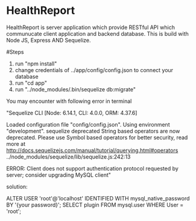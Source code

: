 # HealthReport

HealthReport is server application which provide RESTful API which communucate client application and backend database. This is build with Node JS, Express AND Sequelize. 

#Steps
1. run "npm install"
2. change credentials of ../app/config/config.json to connect your database
3. run "cd app"
4. run "../node_modules/.bin/sequelize db:migrate"

You may encounter with following error in terminal

"Sequelize CLI [Node: 6.14.1, CLI: 4.0.0, ORM: 4.37.6]

Loaded configuration file "config/config.json".
Using environment "development".
sequelize deprecated String based operators are now deprecated. Please use Symbol based operators for better security, read more at http://docs.sequelizejs.com/manual/tutorial/querying.html#operators ../node_modules/sequelize/lib/sequelize.js:242:13

ERROR: Client does not support authentication protocol requested by server; consider upgrading MySQL client"


solution:

ALTER USER 'root'@'localhost' IDENTIFIED WITH mysql_native_password BY '{your password}';
SELECT plugin FROM mysql.user WHERE User = 'root';
